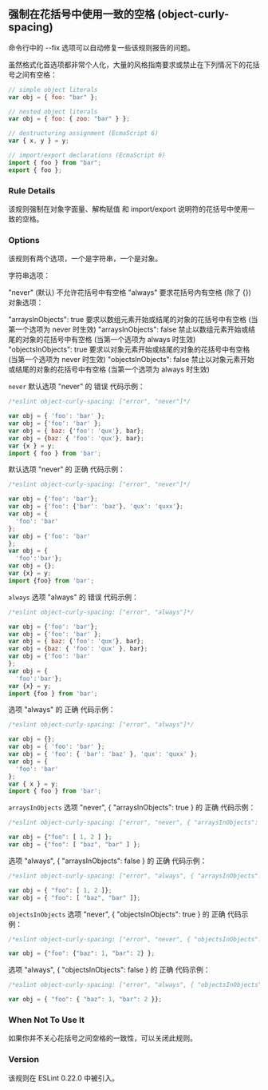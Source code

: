## 强制在花括号中使用一致的空格 (object-curly-spacing)

命令行中的 --fix 选项可以自动修复一些该规则报告的问题。

虽然格式化首选项都非常个人化，大量的风格指南要求或禁止在下列情况下的花括号之间有空格：
```js
// simple object literals
var obj = { foo: "bar" };

// nested object literals
var obj = { foo: { zoo: "bar" } };

// destructuring assignment (EcmaScript 6)
var { x, y } = y;

// import/export declarations (EcmaScript 6)
import { foo } from "bar";
export { foo };
```
### Rule Details
该规则强制在对象字面量、解构赋值 和 import/export 说明符的花括号中使用一致的空格。

### Options
该规则有两个选项，一个是字符串，一个是对象。

字符串选项：

"never" (默认) 不允许花括号中有空格
"always" 要求花括号内有空格 (除了 {})
对象选项：

"arraysInObjects": true 要求以数组元素开始或结尾的对象的花括号中有空格 (当第一个选项为 never 时生效)
"arraysInObjects": false 禁止以数组元素开始或结尾的对象的花括号中有空格 (当第一个选项为 always 时生效)
"objectsInObjects": true 要求以对象元素开始或结尾的对象的花括号中有空格 (当第一个选项为 never 时生效)
"objectsInObjects": false 禁止以对象元素开始或结尾的对象的花括号中有空格 (当第一个选项为 always 时生效)

```never```
默认选项 "never" 的 错误 代码示例：
```js
/*eslint object-curly-spacing: ["error", "never"]*/

var obj = { 'foo': 'bar' };
var obj = {'foo': 'bar' };
var obj = { baz: {'foo': 'qux'}, bar};
var obj = {baz: { 'foo': 'qux'}, bar};
var {x } = y;
import { foo } from 'bar';
```

默认选项 "never" 的 正确 代码示例：
```js
/*eslint object-curly-spacing: ["error", "never"]*/

var obj = {'foo': 'bar'};
var obj = {'foo': {'bar': 'baz'}, 'qux': 'quxx'};
var obj = {
  'foo': 'bar'
};
var obj = {'foo': 'bar'
};
var obj = {
  'foo':'bar'};
var obj = {};
var {x} = y;
import {foo} from 'bar';
```

```always```
选项 "always" 的 错误 代码示例：
```js
/*eslint object-curly-spacing: ["error", "always"]*/

var obj = {'foo': 'bar'};
var obj = {'foo': 'bar' };
var obj = { baz: {'foo': 'qux'}, bar};
var obj = {baz: { 'foo': 'qux' }, bar};
var obj = {'foo': 'bar'
};
var obj = {
  'foo':'bar'};
var {x} = y;
import {foo } from 'bar';
```

选项 "always" 的 正确 代码示例：
```js
/*eslint object-curly-spacing: ["error", "always"]*/

var obj = {};
var obj = { 'foo': 'bar' };
var obj = { 'foo': { 'bar': 'baz' }, 'qux': 'quxx' };
var obj = {
  'foo': 'bar'
};
var { x } = y;
import { foo } from 'bar';
```

```arraysInObjects```
选项 "never", { "arraysInObjects": true } 的 正确 代码示例：
```js
/*eslint object-curly-spacing: ["error", "never", { "arraysInObjects": true }]*/

var obj = {"foo": [ 1, 2 ] };
var obj = {"foo": [ "baz", "bar" ] };
```

选项 "always", { "arraysInObjects": false } 的 正确 代码示例：
```js
/*eslint object-curly-spacing: ["error", "always", { "arraysInObjects": false }]*/

var obj = { "foo": [ 1, 2 ]};
var obj = { "foo": [ "baz", "bar" ]};
```

```objectsInObjects```
选项 "never", { "objectsInObjects": true } 的 正确 代码示例：
```js
/*eslint object-curly-spacing: ["error", "never", { "objectsInObjects": true }]*/

var obj = {"foo": {"baz": 1, "bar": 2} };
```

选项 "always", { "objectsInObjects": false } 的 正确 代码示例：
```js
/*eslint object-curly-spacing: ["error", "always", { "objectsInObjects": false }]*/

var obj = { "foo": { "baz": 1, "bar": 2 }};
```

### When Not To Use It
如果你并不关心花括号之间空格的一致性，可以关闭此规则。

### Version
该规则在 ESLint 0.22.0 中被引入。
